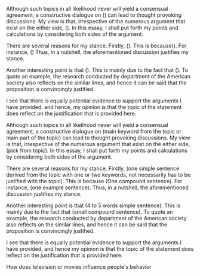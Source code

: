 <!-- with grammer erro corrected -->

Although such topics in all likelihood never will yield a consensual agreement, a constructive dialogue on () can lead to thought provoking discussions. My view is that, irrespective of the numerous argument that exist on the either side, (). In this essay, I shall put forth my points and calculations by considering both sides of the argument.

There are several reasons for my stance. Firstly, (). This is because(). For instance, () Thus, in a nutshell, the aforementioned discussion justifies my stance.

Another interesting point is that (). This is mainly due to the fact that (). To quote an example, the research conducted by department of the American society also reflects on the similar lines, and hence it can be said that the proposition is convincingly justified.

I see that there is equally potential evidence to support the arguments I have provided, and hence, my opinion is that the topic of the statement does reflect on the justification that is provided here.

<!-- What to write -->

Although such topics in all likelihood never will yield a consensual agreement, a constructive dialogue on (main keyword from the topic or main part of the topic) can lead to thought provoking discussions. My view is that, irrespective of the numerous argument that exist on the either side, (pick from topic). In this essay, I shall put forth my points and calculations by considering both sides of the argument.

There are several reasons for my stance. Firstly, (one simple sentence derived from the topic with one or two keywords, not necessarily has to be justified with the topic). This is because (One compound sentence). For instance, (one example sentence). Thus, in a nutshell, the aforementioned discussion justifies my stance.

Another interesting point is that (4 to 5 words simple sentence). This is mainly due to the fact that (small compound sentence). To quote an example, the research conducted by department of the American society also reflects on the similar lines, and hence it can be said that the proposition is convincingly justified.

I see that there is equally potential evidence to support the arguments I have provided, and hence my opinion is that the topic of the statement does reflect on the justification that is provided here.

How does television or movies influence people's behavior
